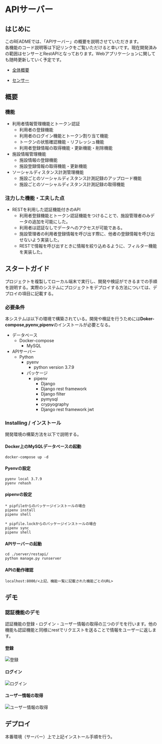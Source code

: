 # APIサーバー

## はじめに

このREADMEでは、「APIサーバー」の概要を説明させていただきます。</br>各機能のコード説明等は下記リンクをご覧いただけると幸いです。現在開発済みの範囲はセンサーとRestAPIとなっております。Webアプリケーションに関しても随時更新していく予定です。

- [全体概要](./../README.md)

- [センサー](./Sensor.md)

## 概要

### 機能

- 利用者情報管理機能とトークン認証
  - 利用者の登録機能
  - 利用者のログイン機能とトークン割り当て機能
  - トークンの状態確認機能・リフレッシュ機能
  - 利用者登録情報の取得機能・更新機能・削除機能
- 施設情報管理機能
  - 施設情報の登録機能
  - 施設登録情報の取得機能・更新機能
- ソーシャルディスタンス計測管理機能
  - 施設ごとのソーシャルディスタンス計測記録のアップロード機能
  - 施設ごとのソーシャルディスタンス計測記録の取得機能

### 注力した機能・工夫した点

- RESTを利用した認証機能付きのAPI
  - 利用者登録機能とトークン認証機能をつけることで、施設管理者のみデータの追加を可能にした。
  - 利用者は認証なしでデータへのアクセスが可能である。
  - 施設管理者の利用者登録情報を呼び出す際に、他者の登録情報を呼び出せないよう実装した。
  - RESTで情報を呼び出すときに情報を絞り込めるように、フィルター機能を実装した。

## スタートガイド

プロジェクトを複製してローカル端末で実行し、開発や検証ができるまでの手順を説明する。実際のシステムにプロジェクトをデプロイする方法については、デプロイの項目に記載する。

### 必要条件

本システムは以下の環境で構築されている。開発や検証を行うためには**Doker-compose,pyenv,pipenv**のインストールが必要となる。

- データベース
  - Docker-compose
    - MySQL
- APIサーバー
  - Python
    - pyenv 
      - python version 3.7.9
    - パッケージ
      - pipenv
        - Django
        - Django rest framework
        - Django filter
        - pymysql
        - crypyography
        - Django rest framework jwt

### Installing / インストール

開発環境の構築方法を以下で説明する。

#### Docker上のMySQLデータベースの起動

```
docker-compose up -d
```

#### Pyenvの設定

```
pyenv local 3.7.9
pyenv rehash
```

 #### pipenvの設定

```
* pipfileからのパッケージインストールの場合
pipenv install
pipenv shell

* pipfile.lockからのパッケージインストールの場合
pipenv sync
pipenv shell
```

#### APIサーバーの起動

```
cd ./server/restapi/
python manage.py runserver
```

#### APIの動作確認

```
localhost:8000/<上記、機能一覧に記載された機能ごとのURL>
```

## デモ

### 認証機能のデモ

認証機能の登録・ログイン・ユーザー情報の取得の三つのデモを行います。他の機能も認証機能と同様にrestでリクエストを送ることで情報をユーザーに返します。

#### 登録

![登録](/Users/ryoto/Development/Private/Distance-measurement/doc/img/api_demo1.gif)

#### ログイン

![ログイン](/Users/ryoto/Development/Private/Distance-measurement/doc/img/api_demo2.gif)

#### ユーザー情報の取得

![ユーザー情報の取得](/Users/ryoto/Development/Private/Distance-measurement/doc/img/api_demo3.gif)

## デプロイ

本番環境（サーバー）上で上記インストール手順を行う。

